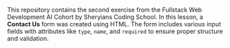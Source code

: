 This repository contains the second exercise from the Fullstack Web Development AI Cohort by Sheryians Coding School. In this lesson, a **Contact Us** form was created using HTML. The form includes various input fields with attributes like `type`, `name`, and `required` to ensure proper structure and validation.
